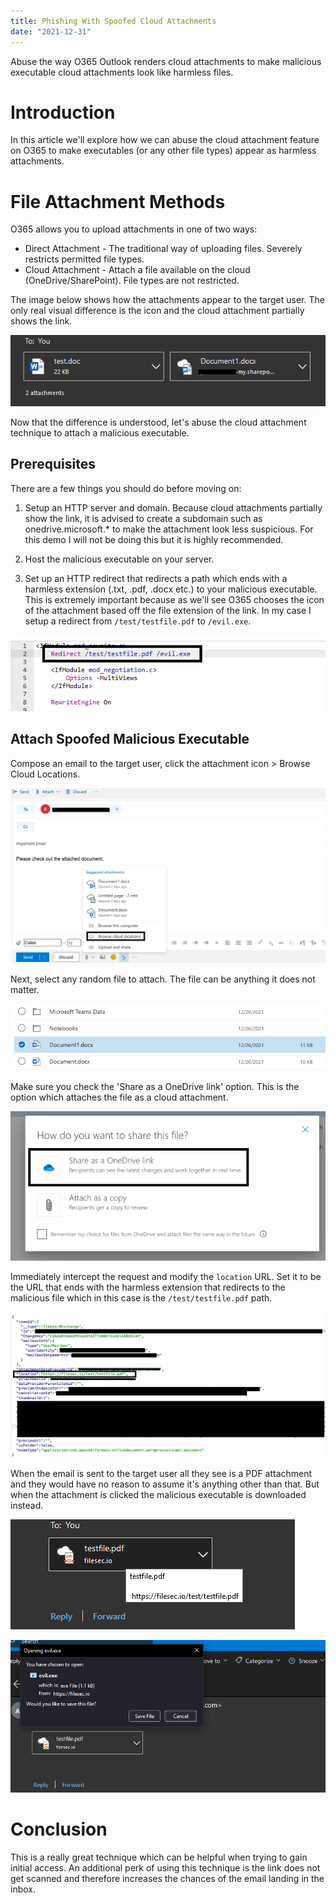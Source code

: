 ```yaml
---
title: Phishing With Spoofed Cloud Attachments
date: "2021-12-31"
---
```


Abuse the way O365 Outlook renders cloud attachments to make malicious executable cloud attachments look like harmless files<!-- end -->.

# Introduction

In this article we'll explore how we can abuse the cloud attachment feature on O365 to make executables (or any other file types) appear as harmless attachments.

# File Attachment Methods

O365 allows you to upload attachments in one of two ways:

* Direct Attachment - The traditional way of uploading files. Severely restricts permitted file types.
* Cloud Attachment - Attach a file available on the cloud (OneDrive/SharePoint). File types are not restricted.

The image below shows how the attachments appear to the target user. The only real visual difference is the icon and the cloud attachment partially shows the link.

![O365-Legitimate](./original-o365.png)

Now that the difference is understood, let's abuse the cloud attachment technique to attach a malicious executable. 

## Prerequisites

There are a few things you should do before moving on:

1. Setup an HTTP server and domain. Because cloud attachments partially show the link, it is advised to create a subdomain such as onedrive.microsoft.* to make the attachment look less suspicious. For this demo I will not be doing this but it is highly recommended.

2. Host the malicious executable on your server.

3. Set up an HTTP redirect that redirects a path which ends with a harmless extension (.txt, .pdf, .docx etc.) to your malicious executable. This is extremely important because as we'll see O365 chooses the icon of the attachment based off the file extension of the link. In my case I setup a redirect from `/test/testfile.pdf` to `/evil.exe`.

![Redirect](./redirect.png)

## Attach Spoofed Malicious Executable 
 
Compose an email to the target user, click the attachment icon > Browse Cloud Locations.

![Compose](./compose.png)

Next, select any random file to attach. The file can be anything it does not matter.

![Select](./select-file.png)

Make sure you check the 'Share as a OneDrive link' option. This is the option which attaches the file as a cloud attachment.

![Share-Options](./attach-options.png)

Immediately intercept the request and modify the `location` URL. Set it to be the URL that ends with the harmless extension that redirects to the malicious file which in this case is the `/test/testfile.pdf` path.

![Intercept](./intercept.png)

When the email is sent to the target user all they see is a PDF attachment and they would have no reason to assume it's anything other than that. But when the attachment is clicked the malicious executable is downloaded instead.

![Spoofed-PDF](./spoofed-pdf.png)

![301](./301.png)

# Conclusion

This is a really great technique which can be helpful when trying to gain initial access. An additional perk of using this technique is the link does not get scanned and therefore increases the chances of the email landing in the inbox.